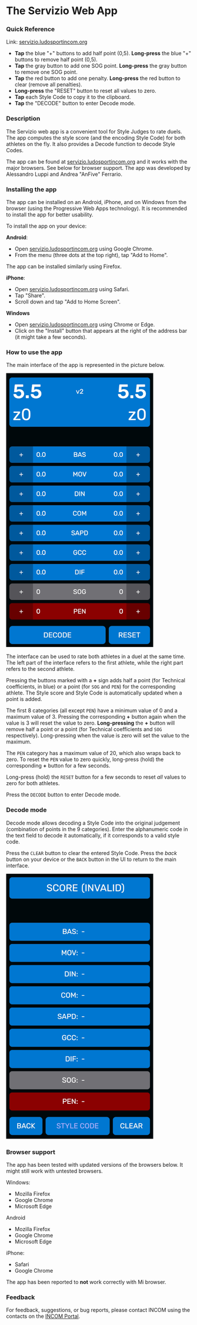 # The Servizio Web App

### Quick Reference

Link: [servizio.ludosportincom.org](https://servizio.ludosportincom.org)

* **Tap** the blue "+" buttons to add half point (0,5). **Long-press** the blue "+" buttons to remove half point (0,5).
* **Tap** the gray button to add one SOG point. **Long-press** the gray button to remove one SOG point.
* **Tap** the red button to add one penalty. **Long-press** the red button to clear (remove all penalties).
* **Long-press** the "RESET" button to reset all values to zero.
* **Tap** each Style Code to copy it to the clipboard.
* **Tap** the "DECODE" button to enter Decode mode.

### Description

The Servizio web app is a convenient tool for Style Judges to rate duels. The app computes the style score (and the encoding Style Code) for both athletes on the fly. It also provides a Decode function to decode Style Codes.

The app can be found at [servizio.ludosportincom.org](https://servizio.ludosportincom.org) and it works with the major browsers. See below for browser support. The app was developed by Alessandro Luppi and Andrea "AnFive" Ferrario.

### Installing the app

The app can be installed on an Android, iPhone, and on Windows from the browser (using the Progressive Web Apps technology). It is recommended to install the app for better usability.

To install the app on your device:

**Android**:

- Open [servizio.ludosportincom.org](https://servizio.ludosportincom.org) using Google Chrome.
- From the menu (three dots at the top right), tap "Add to Home".

The app can be installed similarly using Firefox.

**iPhone**:

- Open [servizio.ludosportincom.org](https://servizio.ludosportincom.org) using Safari.
- Tap "Share".
- Scroll down and tap "Add to Home Screen".

**Windows**

- Open [servizio.ludosportincom.org](https://servizio.ludosportincom.org) using Chrome or Edge.
- Click on the "Install" button that appears at the right of the address bar (it might take a few seconds).

### How to use the app

The main interface of the app is represented in the picture below.

![Main interface](images/webapp/servizio-v2-0.png)

The interface can be used to rate both athletes in a duel at the same time. The left part of the interface refers to the first athlete, while the right part refers to the second athlete.

Pressing the buttons marked with a **+** sign adds half a point (for Technical coefficients, in blue) or a point (for `SOG` and `PEN`) for the corresponding athlete. The Style score and Style Code is automatically updated when a point is added.

The first 8 categories (all except `PEN`) have a minimum value of 0 and a maximum value of 3. Pressing the corresponding **+** button again when the value is 3 will reset the value to zero. **Long-pressing** the **+** button will remove half a point or a point (for Technical coefficients and `SOG` respectively). Long-pressing when the value is zero will set the value to the maximum.

The `PEN` category has a maximum value of 20, which also wraps back to zero. To reset the `PEN` value to zero quickly, long-press (hold) the corresponding **+** button for a few seconds.

Long-press (hold) the `RESET` button for a few seconds to reset *all* values to zero for both athletes.

Press the `DECODE` button to enter Decode mode.

### Decode mode

Decode mode allows decoding a Style Code into the original judgement (combination of points in the 9 categories). Enter the alphanumeric code in the text field to decode it automatically, if it corresponds to a valid style code.

Press the `CLEAR` button to clear the entered Style Code. Press the *back* button on your device or the `BACK` button in the UI to return to the main interface.

![Decode mode](images/webapp/servizio-v2-1.png)

### Browser support

The app has been tested with updated versions of the browsers below. It might still work with untested browsers.

Windows:
- Mozilla Firefox
- Google Chrome
- Microsoft Edge

Android
- Mozilla Firefox
- Google Chrome
- Microsoft Edge

iPhone:
- Safari
- Google Chrome

The app has been reported to **not** work correctly with Mi browser.

### Feedback

For feedback, suggestions, or bug reports, please contact INCOM using the contacts on the [INCOM Portal](https://www.ludosportincom.org).